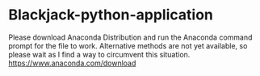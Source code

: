 # Blackjack-python-application
Please download Anaconda Distribution and run the Anaconda command prompt for the file to work. Alternative methods are not yet available, so please wait as I find a way to circumvent this situation.
https://www.anaconda.com/download
